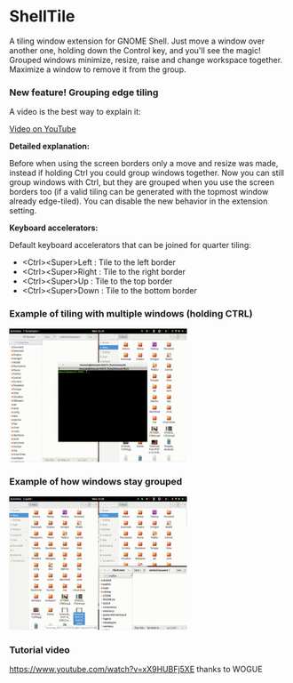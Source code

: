 # ShellTile

A tiling window extension for GNOME Shell. Just move a window over another one, holding down the Control key, and you'll see the magic! Grouped windows minimize, resize, raise and change workspace together. Maximize a window to remove it from the group.

### New feature! Grouping edge tiling

A video is the best way to explain it:

[Video on YouTube](https://www.youtube.com/watch?v=hNncF9Pc6PY)

**Detailed explanation:**

Before when using the screen borders only a move and resize was made, instead if holding Ctrl you could group windows together. Now you can still group windows with Ctrl, but they are grouped when you use the screen borders too (if a valid tiling can be generated with the topmost window already edge-tiled). You can disable the new behavior in the extension setting.

**Keyboard accelerators:**

Default keyboard accelerators that can be joined for quarter tiling:

* &lt;Ctrl&gt;&lt;Super&gt;Left : Tile to the left border
* &lt;Ctrl&gt;&lt;Super&gt;Right : Tile to the right border
* &lt;Ctrl&gt;&lt;Super&gt;Up : Tile to the top border
* &lt;Ctrl&gt;&lt;Super&gt;Down : Tile to the bottom border

### Example of tiling with multiple windows (holding CTRL)

![tiling windows](/README/img/window_tiling.gif)

### Example of how windows stay grouped

![tiling windows](/README/img/coordinated_actions.gif)

### Tutorial video

https://www.youtube.com/watch?v=xX9HUBFj5XE
thanks to WOGUE

